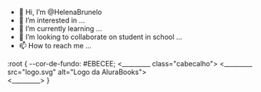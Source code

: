 - 👋 Hi, I’m @HelenaBrunelo
- 👀 I’m interested in ...
- 🌱 I’m currently learning ...
- 💞️ I’m looking to collaborate on student in school ...
- 📫 How to reach me ...

<!---
HelenaBrunelo/HelenaBrunelo is a ✨ special ✨ repository because its `README.md` (this file) appears on your GitHub profile.
You can click the Preview link to take a look at your changes.
--->
:root {
    --cor-de-fundo: #EBECEE;
        <_________ class="cabecalho">
           <a _________="index.html">
               <_________ src="logo.svg" alt="Logo da AluraBooks">
           </a>        
    <_________>
}
